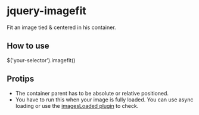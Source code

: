 # jquery-imagefit

Fit an image tied & centered in his container.

## How to use

  $('your-selector').imagefit()

## Protips

* The container parent has to be absolute or relative positioned.
* You have to run this when your image is fully loaded. You can use async loading or use the [imagesLoaded plugin](https://github.com/desandro/imagesloaded) to check.